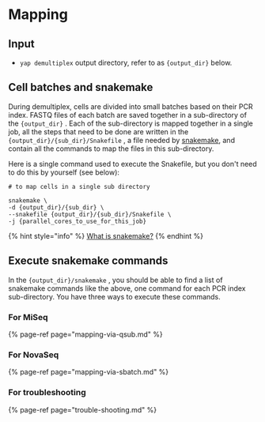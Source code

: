 # Mapping

## Input

* `yap demultiplex` output directory, refer to as `{output_dir}` below.

## Cell batches and snakemake

During demultiplex, cells are divided into small batches based on their PCR index. FASTQ files of each batch are saved together in a sub-directory of the `{output_dir}` . Each of the sub-directory is mapped together in a single job, all the steps that need to be done are written in the `{output_dir}/{sub_dir}/Snakefile` , a file needed by [snakemake](https://snakemake.github.io/), and contain all the commands to map the files in this sub-directory. 

Here is a single command used to execute the Snakefile, but you don't need to do this by yourself \(see below\):

```text
# to map cells in a single sub directory

snakemake \
-d {output_dir}/{sub_dir} \
--snakefile {output_dir}/{sub_dir}/Snakefile \
-j {parallel_cores_to_use_for_this_job}
```

{% hint style="info" %}
[What is snakemake?](../other/faq.md#what-is-snakemake)
{% endhint %}

## Execute snakemake commands

In the `{output_dir}/snakemake` , you should be able to find a list of snakemake commands like the above, one command for each PCR index sub-directory. You have three ways to execute these commands.

### For MiSeq

{% page-ref page="mapping-via-qsub.md" %}

### For NovaSeq

{% page-ref page="mapping-via-sbatch.md" %}

### For troubleshooting

{% page-ref page="trouble-shooting.md" %}

